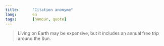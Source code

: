 ```yaml
---
title:      "Citation anonyme"
lang:       en
tags:       [humour, quote]
---
```



> Living on Earth may be expensive, but it includes an annual free trip around the Sun.
